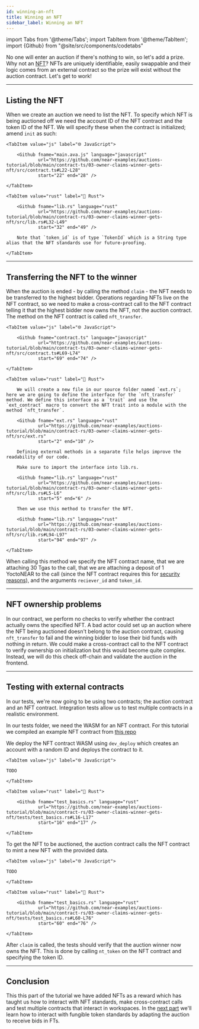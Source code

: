 ```yaml
---
id: winning-an-nft
title: Winning an NFT
sidebar_label: Winning an NFT
---
```


import Tabs from '@theme/Tabs';
import TabItem from '@theme/TabItem';
import {Github} from "@site/src/components/codetabs"

No one will enter an auction if there's nothing to win, so let's add a prize. Why not an [NFT](../../2.build/5.primitives/nft.md)? NFTs are uniquely identifiable, easily swappable and their logic comes from an external contract so the prize will exist without the auction contract. Let's get to work!

---

## Listing the NFT

When we create an auction we need to list the NFT. To specify which NFT is being auctioned off we need the account ID of the NFT contract and the token ID of the NFT. We will specify these when the contract is initialized; amend `init` as such:  


<Tabs groupId="code-tabs">

    <TabItem value="js" label="🌐 JavaScript">

        <Github fname="main.ava.js" language="javascript"
                url="https://github.com/near-examples/auctions-tutorial/blob/main/contract-ts/03-owner-claims-winner-gets-nft/src/contract.ts#L22-L28"
                start="22" end="28" />

    </TabItem>

    <TabItem value="rust" label="🦀 Rust">

        <Github fname="lib.rs" language="rust"
                url="https://github.com/near-examples/auctions-tutorial/blob/main/contract-rs/03-owner-claims-winner-gets-nft/src/lib.rs#L32-L49"
                start="32" end="49" />

        Note that `token_id` is of type `TokenId` which is a String type alias that the NFT standards use for future-proofing.

    </TabItem>

</Tabs>

---

## Transferring the NFT to the winner

When the auction is ended - by calling the method `claim` - the NFT needs to be transferred to the highest bidder. Operations regarding NFTs live on the NFT contract, so we need to make a cross-contract call to the NFT contract telling it that the highest bidder now owns the NFT, not the auction contract. The method on the NFT contract is called `nft_transfer`.

<Tabs groupId="code-tabs">

    <TabItem value="js" label="🌐 JavaScript">

        <Github fname="contract.ts" language="javascript"
                url="https://github.com/near-examples/auctions-tutorial/blob/main/contract-ts/03-owner-claims-winner-gets-nft/src/contract.ts#L69-L74"
                start="69" end="74" />

    </TabItem>

    <TabItem value="rust" label="🦀 Rust">

        We will create a new file in our source folder named `ext.rs`; here we are going to define the interface for the `nft_transfer` method. We define this interface as a `trait` and use the `ext_contract` macro to convert the NFT trait into a module with the method `nft_transfer`.

        <Github fname="ext.rs" language="rust"
                url="https://github.com/near-examples/auctions-tutorial/blob/main/contract-rs/03-owner-claims-winner-gets-nft/src/ext.rs"
                start="2" end="10" />

        Defining external methods in a separate file helps improve the readability of our code.

        Make sure to import the interface into lib.rs.

        <Github fname="lib.rs" language="rust"
                url="https://github.com/near-examples/auctions-tutorial/blob/main/contract-rs/03-owner-claims-winner-gets-nft/src/lib.rs#L5-L6"
                start="5" end="6" />

        Then we use this method to transfer the NFT.

        <Github fname="lib.rs" language="rust"
                url="https://github.com/near-examples/auctions-tutorial/blob/main/contract-rs/03-owner-claims-winner-gets-nft/src/lib.rs#L94-L97"
                start="94" end="97" />

    </TabItem>

</Tabs>

When calling this method we specify the NFT contract name, that we are attaching 30 Tgas to the call, that we are attaching a deposit of 1 YoctoNEAR to the call (since the NFT contract requires this for [security reasons](../../2.build/2.smart-contracts/security/one_yocto.md)), and the arguments `reciever_id` and `token_id`.

---

## NFT ownership problems

In our contract, we perform no checks to verify whether the contract actually owns the specified NFT. A bad actor could set up an auction where the NFT being auctioned doesn't belong to the auction contract, causing `nft_transfer` to fail and the winning bidder to lose their bid funds with nothing in return. We could make a cross-contract call to the NFT contract to verify ownership on initialization but this would become quite complex. Instead, we will do this check off-chain and validate the auction in the frontend. 

---

## Testing with external contracts

In our tests, we're now going to be using two contracts; the auction contract and an NFT contract. Integration tests allow us to test multiple contracts in a realistic environment.

In our tests folder, we need the WASM for an NFT contract. For this tutorial we compiled an example NFT contract from [this repo](https://github.com/near-examples/NFT/tree/master) 

We deploy the NFT contract WASM using `dev_deploy` which creates an account with a random ID and deploys the contract to it.

<Tabs groupId="code-tabs">

    <TabItem value="js" label="🌐 JavaScript">

    TODO

    </TabItem>

    <TabItem value="rust" label="🦀 Rust">

        <Github fname="test_basics.rs" language="rust"
                url="https://github.com/near-examples/auctions-tutorial/blob/main/contract-rs/03-owner-claims-winner-gets-nft/tests/test_basics.rs#L16-L17"
                start="16" end="17" />

    </TabItem>

</Tabs>

To get the NFT to be auctioned, the auction contract calls the NFT contract to mint a new NFT with the provided data.  

<Tabs groupId="code-tabs">

    <TabItem value="js" label="🌐 JavaScript">

    TODO

    </TabItem>

    <TabItem value="rust" label="🦀 Rust">

        <Github fname="test_basics.rs" language="rust"
                url="https://github.com/near-examples/auctions-tutorial/blob/main/contract-rs/03-owner-claims-winner-gets-nft/tests/test_basics.rs#L60-L76"
                start="60" end="76" />

    </TabItem>

</Tabs>

After `claim` is called, the tests should verify that the auction winner now owns the NFT. This is done by calling `nt_token` on the NFT contract and specifying the token ID.

---

## Conclusion 

This this part of the tutorial we have added NFTs as a reward which has taught us how to interact with NFT standards, make cross-contract calls and test multiple contracts that interact in workspaces. In the [next part](./4-ft.md) we'll learn how to interact with fungible token standards by adapting the auction to receive bids in FTs.   

